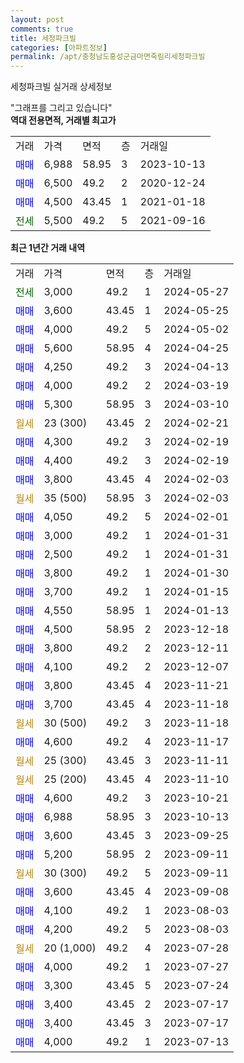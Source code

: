 ```yaml
---
layout: post
comments: true
title: 세청파크빌
categories: [아파트정보]
permalink: /apt/충청남도홍성군금마면죽림리세청파크빌
---
```


세청파크빌 실거래 상세정보

<script type="text/javascript">
  google.charts.load('current', {'packages':['line', 'corechart']});
  google.charts.setOnLoadCallback(drawChart);

  function drawChart() {
    var data = new google.visualization.DataTable();
    data.addColumn('date', '거래일');
    data.addColumn('number', "매매");
    data.addColumn('number', "전세");
    data.addColumn('number', "전매");

    data.addRows([[new Date(Date.parse("2024-05-27")), null, 3000, null], [new Date(Date.parse("2024-05-25")), 3600, null, null], [new Date(Date.parse("2024-05-02")), 4000, null, null], [new Date(Date.parse("2024-04-25")), 5600, null, null], [new Date(Date.parse("2024-04-13")), 4250, null, null], [new Date(Date.parse("2024-03-19")), 4000, null, null], [new Date(Date.parse("2024-03-10")), 5300, null, null], [new Date(Date.parse("2024-02-21")), null, null, null], [new Date(Date.parse("2024-02-19")), 4300, null, null], [new Date(Date.parse("2024-02-19")), 4400, null, null], [new Date(Date.parse("2024-02-03")), 3800, null, null], [new Date(Date.parse("2024-02-03")), null, null, null], [new Date(Date.parse("2024-02-01")), 4050, null, null], [new Date(Date.parse("2024-01-31")), 3000, null, null], [new Date(Date.parse("2024-01-31")), 2500, null, null], [new Date(Date.parse("2024-01-30")), 3800, null, null], [new Date(Date.parse("2024-01-15")), 3700, null, null], [new Date(Date.parse("2024-01-13")), 4550, null, null], [new Date(Date.parse("2023-12-18")), 4500, null, null], [new Date(Date.parse("2023-12-11")), 3800, null, null], [new Date(Date.parse("2023-12-07")), 4100, null, null], [new Date(Date.parse("2023-11-21")), 3800, null, null], [new Date(Date.parse("2023-11-18")), 3700, null, null], [new Date(Date.parse("2023-11-18")), null, null, null], [new Date(Date.parse("2023-11-17")), 4600, null, null], [new Date(Date.parse("2023-11-11")), null, null, null], [new Date(Date.parse("2023-11-10")), null, null, null], [new Date(Date.parse("2023-10-21")), 4600, null, null], [new Date(Date.parse("2023-10-13")), 6988, null, null], [new Date(Date.parse("2023-09-25")), 3600, null, null], [new Date(Date.parse("2023-09-11")), 5200, null, null], [new Date(Date.parse("2023-09-11")), null, null, null], [new Date(Date.parse("2023-09-08")), 3600, null, null], [new Date(Date.parse("2023-08-03")), 4100, null, null], [new Date(Date.parse("2023-08-03")), 4200, null, null], [new Date(Date.parse("2023-07-28")), null, null, null], [new Date(Date.parse("2023-07-27")), 4000, null, null], [new Date(Date.parse("2023-07-24")), 3300, null, null], [new Date(Date.parse("2023-07-17")), 3400, null, null], [new Date(Date.parse("2023-07-17")), 3400, null, null], [new Date(Date.parse("2023-07-13")), 4000, null, null]]);

    var options = {
      hAxis: {
        format: 'yyyy/MM/dd'
      },    
      lineWidth: 0,
      pointsVisible: true,    
      title: '최근 1년간 유형별 실거래가 분포',
      legend: { position: 'bottom' }
    };

    var formatter = new google.visualization.NumberFormat({pattern:'###,###'} );
    formatter.format(data, 1);
    formatter.format(data, 2);
    
    setTimeout(function() {
        var chart = new google.visualization.LineChart(document.getElementById('columnchart_material'));
        chart.draw(data, (options));
        document.getElementById('loading').style.display = 'none';
    }, 200);
  }
</script>


<div id="loading" style="z-index:20; display: block; margin-left: 0px">"그래프를 그리고 있습니다"</div>
<div id="columnchart_material" style="width: 95%; margin-left: 0px; display: block"></div>
<!-- contents start -->
<b>역대 전용면적, 거래별 최고가</b>
<table class="sortable">
    <tr>
      <td>거래</td>
      <td>가격</td>
      <td>면적</td>
      <td>층</td>
      <td>거래일</td>
    </tr>
        <tr>
          <td><a style="color: blue">매매</a></td>
          <td>6,988</td>
          <td>58.95</td>
          <td>3</td>
          <td>2023-10-13</td>
        </tr>            <tr>
          <td><a style="color: blue">매매</a></td>
          <td>6,500</td>
          <td>49.2</td>
          <td>2</td>
          <td>2020-12-24</td>
        </tr>            <tr>
          <td><a style="color: blue">매매</a></td>
          <td>4,500</td>
          <td>43.45</td>
          <td>1</td>
          <td>2021-01-18</td>
        </tr>        
        <tr>
              <td><a style="color: darkgreen">전세</a></td>
              <td>5,500</td>
              <td>49.2</td>
              <td>5</td>
              <td>2021-09-16</td>
            </tr>        
    
</table>

<b>최근 1년간 거래 내역</b>

<table class="sortable">
    <tr>
      <td>거래</td>
      <td>가격</td>
      <td>면적</td>
      <td>층</td>
      <td>거래일</td>
    </tr>
    <tr>
      <td><a style="color: darkgreen">전세</a></td>
      <td>3,000</td>
      <td>49.2</td>
      <td>1</td>
      <td>2024-05-27</td>
    </tr>          <tr>
      <td><a style="color: blue">매매</a></td>
      <td>3,600</td>
      <td>43.45</td>
      <td>1</td>
      <td>2024-05-25</td>
    </tr>          <tr>
      <td><a style="color: blue">매매</a></td>
      <td>4,000</td>
      <td>49.2</td>
      <td>5</td>
      <td>2024-05-02</td>
    </tr>          <tr>
      <td><a style="color: blue">매매</a></td>
      <td>5,600</td>
      <td>58.95</td>
      <td>4</td>
      <td>2024-04-25</td>
    </tr>          <tr>
      <td><a style="color: blue">매매</a></td>
      <td>4,250</td>
      <td>49.2</td>
      <td>3</td>
      <td>2024-04-13</td>
    </tr>          <tr>
      <td><a style="color: blue">매매</a></td>
      <td>4,000</td>
      <td>49.2</td>
      <td>2</td>
      <td>2024-03-19</td>
    </tr>          <tr>
      <td><a style="color: blue">매매</a></td>
      <td>5,300</td>
      <td>58.95</td>
      <td>3</td>
      <td>2024-03-10</td>
    </tr>          <tr>
      <td><a style="color: darkgoldenrod">월세</a></td>
      <td>23 (300)</td>
      <td>43.45</td>
      <td>2</td>
      <td>2024-02-21</td>
    </tr>          <tr>
      <td><a style="color: blue">매매</a></td>
      <td>4,300</td>
      <td>49.2</td>
      <td>3</td>
      <td>2024-02-19</td>
    </tr>          <tr>
      <td><a style="color: blue">매매</a></td>
      <td>4,400</td>
      <td>49.2</td>
      <td>3</td>
      <td>2024-02-19</td>
    </tr>          <tr>
      <td><a style="color: blue">매매</a></td>
      <td>3,800</td>
      <td>43.45</td>
      <td>4</td>
      <td>2024-02-03</td>
    </tr>          <tr>
      <td><a style="color: darkgoldenrod">월세</a></td>
      <td>35 (500)</td>
      <td>58.95</td>
      <td>3</td>
      <td>2024-02-03</td>
    </tr>          <tr>
      <td><a style="color: blue">매매</a></td>
      <td>4,050</td>
      <td>49.2</td>
      <td>5</td>
      <td>2024-02-01</td>
    </tr>          <tr>
      <td><a style="color: blue">매매</a></td>
      <td>3,000</td>
      <td>49.2</td>
      <td>1</td>
      <td>2024-01-31</td>
    </tr>          <tr>
      <td><a style="color: blue">매매</a></td>
      <td>2,500</td>
      <td>49.2</td>
      <td>1</td>
      <td>2024-01-31</td>
    </tr>          <tr>
      <td><a style="color: blue">매매</a></td>
      <td>3,800</td>
      <td>49.2</td>
      <td>1</td>
      <td>2024-01-30</td>
    </tr>          <tr>
      <td><a style="color: blue">매매</a></td>
      <td>3,700</td>
      <td>49.2</td>
      <td>1</td>
      <td>2024-01-15</td>
    </tr>          <tr>
      <td><a style="color: blue">매매</a></td>
      <td>4,550</td>
      <td>58.95</td>
      <td>1</td>
      <td>2024-01-13</td>
    </tr>          <tr>
      <td><a style="color: blue">매매</a></td>
      <td>4,500</td>
      <td>58.95</td>
      <td>2</td>
      <td>2023-12-18</td>
    </tr>          <tr>
      <td><a style="color: blue">매매</a></td>
      <td>3,800</td>
      <td>49.2</td>
      <td>2</td>
      <td>2023-12-11</td>
    </tr>          <tr>
      <td><a style="color: blue">매매</a></td>
      <td>4,100</td>
      <td>49.2</td>
      <td>2</td>
      <td>2023-12-07</td>
    </tr>          <tr>
      <td><a style="color: blue">매매</a></td>
      <td>3,800</td>
      <td>43.45</td>
      <td>4</td>
      <td>2023-11-21</td>
    </tr>          <tr>
      <td><a style="color: blue">매매</a></td>
      <td>3,700</td>
      <td>43.45</td>
      <td>4</td>
      <td>2023-11-18</td>
    </tr>          <tr>
      <td><a style="color: darkgoldenrod">월세</a></td>
      <td>30 (500)</td>
      <td>49.2</td>
      <td>3</td>
      <td>2023-11-18</td>
    </tr>          <tr>
      <td><a style="color: blue">매매</a></td>
      <td>4,600</td>
      <td>49.2</td>
      <td>4</td>
      <td>2023-11-17</td>
    </tr>          <tr>
      <td><a style="color: darkgoldenrod">월세</a></td>
      <td>25 (300)</td>
      <td>43.45</td>
      <td>3</td>
      <td>2023-11-11</td>
    </tr>          <tr>
      <td><a style="color: darkgoldenrod">월세</a></td>
      <td>25 (200)</td>
      <td>43.45</td>
      <td>4</td>
      <td>2023-11-10</td>
    </tr>          <tr>
      <td><a style="color: blue">매매</a></td>
      <td>4,600</td>
      <td>49.2</td>
      <td>3</td>
      <td>2023-10-21</td>
    </tr>          <tr>
      <td><a style="color: blue">매매</a></td>
      <td>6,988</td>
      <td>58.95</td>
      <td>3</td>
      <td>2023-10-13</td>
    </tr>          <tr>
      <td><a style="color: blue">매매</a></td>
      <td>3,600</td>
      <td>43.45</td>
      <td>3</td>
      <td>2023-09-25</td>
    </tr>          <tr>
      <td><a style="color: blue">매매</a></td>
      <td>5,200</td>
      <td>58.95</td>
      <td>2</td>
      <td>2023-09-11</td>
    </tr>          <tr>
      <td><a style="color: darkgoldenrod">월세</a></td>
      <td>30 (300)</td>
      <td>49.2</td>
      <td>5</td>
      <td>2023-09-11</td>
    </tr>          <tr>
      <td><a style="color: blue">매매</a></td>
      <td>3,600</td>
      <td>43.45</td>
      <td>4</td>
      <td>2023-09-08</td>
    </tr>          <tr>
      <td><a style="color: blue">매매</a></td>
      <td>4,100</td>
      <td>49.2</td>
      <td>1</td>
      <td>2023-08-03</td>
    </tr>          <tr>
      <td><a style="color: blue">매매</a></td>
      <td>4,200</td>
      <td>49.2</td>
      <td>5</td>
      <td>2023-08-03</td>
    </tr>          <tr>
      <td><a style="color: darkgoldenrod">월세</a></td>
      <td>20 (1,000)</td>
      <td>49.2</td>
      <td>4</td>
      <td>2023-07-28</td>
    </tr>          <tr>
      <td><a style="color: blue">매매</a></td>
      <td>4,000</td>
      <td>49.2</td>
      <td>1</td>
      <td>2023-07-27</td>
    </tr>          <tr>
      <td><a style="color: blue">매매</a></td>
      <td>3,300</td>
      <td>43.45</td>
      <td>5</td>
      <td>2023-07-24</td>
    </tr>          <tr>
      <td><a style="color: blue">매매</a></td>
      <td>3,400</td>
      <td>43.45</td>
      <td>2</td>
      <td>2023-07-17</td>
    </tr>          <tr>
      <td><a style="color: blue">매매</a></td>
      <td>3,400</td>
      <td>43.45</td>
      <td>3</td>
      <td>2023-07-17</td>
    </tr>          <tr>
      <td><a style="color: blue">매매</a></td>
      <td>4,000</td>
      <td>49.2</td>
      <td>1</td>
      <td>2023-07-13</td>
    </tr>      </table>
<!-- contents end -->    

